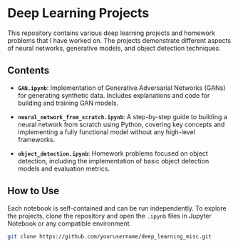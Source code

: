 # Deep Learning Projects

This repository contains various deep learning projects and homework problems that I have worked on. The projects demonstrate different aspects of neural networks, generative models, and object detection techniques.

## Contents

- **`GAN.ipynb`**: Implementation of Generative Adversarial Networks (GANs) for generating synthetic data. Includes explanations and code for building and training GAN models.
  
- **`neural_network_from_scratch.ipynb`**: A step-by-step guide to building a neural network from scratch using Python, covering key concepts and implementing a fully functional model without any high-level frameworks.

- **`object_detection.ipynb`**: Homework problems focused on object detection, including the implementation of basic object detection models and evaluation metrics.


## How to Use

Each notebook is self-contained and can be run independently. To explore the projects, clone the repository and open the `.ipynb` files in Jupyter Notebook or any compatible environment.

```bash
git clone https://github.com/yourusername/deep_learning_misc.git
